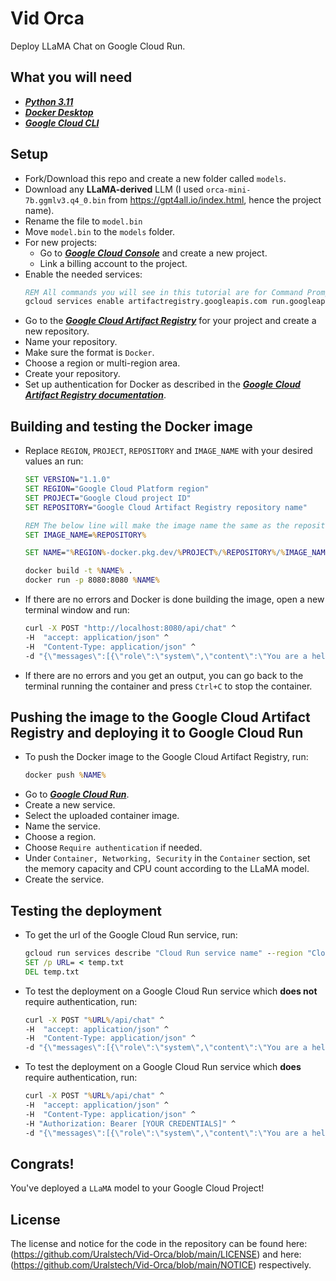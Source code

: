 # Vid Orca
Deploy LLaMA Chat on Google Cloud Run.

## What you will need
* [***Python 3.11***](https://www.python.org/downloads/)
* [***Docker Desktop***](https://www.docker.com/)
* [***Google Cloud CLI***](https://cloud.google.com/sdk/docs/install)

## Setup
* Fork/Download this repo and create a new folder called `models`.
* Download any **LLaMA-derived** LLM (I used `orca-mini-7b.ggmlv3.q4_0.bin` from https://gpt4all.io/index.html, hence the project name).
* Rename the file to `model.bin`
* Move `model.bin` to the `models` folder.
* For new projects:
    * Go to [***Google Cloud Console***](https://console.cloud.google.com/) and create a new project.
    * Link a billing account to the project.
* Enable the needed services:
    ```cmd
    REM All commands you will see in this tutorial are for Command Prompt on Windows.
    gcloud services enable artifactregistry.googleapis.com run.googleapis.com
    ```
* Go to the [***Google Cloud Artifact Registry***](https://console.cloud.google.com/artifacts) for your project and create a new repository.
* Name your repository.
* Make sure the format is `Docker`.
* Choose a region or multi-region area.
* Create your repository.
* Set up authentication for Docker as described in the [***Google Cloud Artifact Registry documentation***](https://cloud.google.com/artifact-registry/docs/docker/authentication).

## Building and testing the Docker image
* Replace `REGION`, `PROJECT`, `REPOSITORY` and `IMAGE_NAME` with your desired values an run:
    ```cmd
    SET VERSION="1.1.0"
    SET REGION="Google Cloud Platform region"
    SET PROJECT="Google Cloud project ID"
    SET REPOSITORY="Google Cloud Artifact Registry repository name"

    REM The below line will make the image name the same as the repository name. To change this replace %REPOSITORY% with the name.
    SET IMAGE_NAME=%REPOSITORY%

    SET NAME="%REGION%-docker.pkg.dev/%PROJECT%/%REPOSITORY%/%IMAGE_NAME%-v%VERSION%"

    docker build -t %NAME% .
    docker run -p 8080:8080 %NAME%
    ```
* If there are no errors and Docker is done building the image, open a new terminal window and run:
    ```cmd
    curl -X POST "http://localhost:8080/api/chat" ^
    -H  "accept: application/json" ^
    -H  "Content-Type: application/json" ^
    -d "{\"messages\":[{\"role\":\"system\",\"content\":\"You are a helpful assistant AI.\"},{\"role\":\"user\",\"content\":\"Who made Linux?\"}]}"
    ```
* If there are no errors and you get an output, you can go back to the terminal running the container and press `Ctrl+C` to stop the container.

## Pushing the image to the Google Cloud Artifact Registry and deploying it to Google Cloud Run
* To push the Docker image to the Google Cloud Artifact Registry, run:
    ```cmd
    docker push %NAME%
    ```
* Go to [***Google Cloud Run***](https://console.cloud.google.com/run).
* Create a new service.
* Select the uploaded container image.
* Name the service.
* Choose a region.
* Choose `Require authentication` if needed.
* Under `Container, Networking, Security` in the `Container` section, set the memory capacity and CPU count according to the LLaMA model.
* Create the service.

## Testing the deployment
* To get the url of the Google Cloud Run service, run:
    ```cmd
    gcloud run services describe "Cloud Run service name" --region "Cloud Run service region" --format "value(status.url)" > temp.txt
    SET /p URL= < temp.txt
    DEL temp.txt
    ```

* To test the deployment on a Google Cloud Run service which **does not** require authentication, run:
    ```cmd
    curl -X POST "%URL%/api/chat" ^
    -H  "accept: application/json" ^
    -H  "Content-Type: application/json" ^
    -d "{\"messages\":[{\"role\":\"system\",\"content\":\"You are a helpful assistant AI.\"},{\"role\":\"user\",\"content\":\"Who made Linux?\"}]}"
    ```
* To test the deployment on a Google Cloud Run service which **does** require authentication, run:
    ```cmd
    curl -X POST "%URL%/api/chat" ^
    -H  "accept: application/json" ^
    -H  "Content-Type: application/json" ^
    -H "Authorization: Bearer [YOUR CREDENTIALS]" ^
    -d "{\"messages\":[{\"role\":\"system\",\"content\":\"You are a helpful assistant AI.\"},{\"role\":\"user\",\"content\":\"Who made Linux?\"}]}"
    ```

## Congrats!
You've deployed a `LLaMA` model to your Google Cloud Project!

## License
The license and notice for the code in the repository can be found here: (https://github.com/Uralstech/Vid-Orca/blob/main/LICENSE) and here: (https://github.com/Uralstech/Vid-Orca/blob/main/NOTICE) respectively.